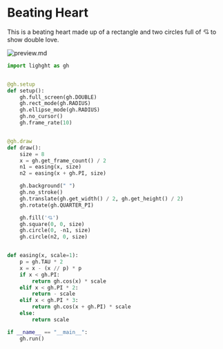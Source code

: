 # Beating Heart

This is a beating heart made up of a rectangle and two circles full of 💘 to show double love.

![preview.md](https://raw.githubusercontent.com/charming-art/public-files/master/example_heart.gif)

```py
import lighght as gh


@gh.setup
def setup():
    gh.full_screen(gh.DOUBLE)
    gh.rect_mode(gh.RADIUS)
    gh.ellipse_mode(gh.RADIUS)
    gh.no_cursor()
    gh.frame_rate(10)


@gh.draw
def draw():
    size = 8
    x = gh.get_frame_count() / 2
    n1 = easing(x, size)
    n2 = easing(x + gh.PI, size)

    gh.background(" ")
    gh.no_stroke()
    gh.translate(gh.get_width() / 2, gh.get_height() / 2)
    gh.rotate(gh.QUARTER_PI)

    gh.fill('💘')
    gh.square(0, 0, size)
    gh.circle(0, -n1, size)
    gh.circle(n2, 0, size)


def easing(x, scale=1):
    p = gh.TAU * 2
    x = x - (x // p) * p
    if x < gh.PI:
        return gh.cos(x) * scale
    elif x < gh.PI * 2:
        return - scale
    elif x < gh.PI * 3:
        return gh.cos(x + gh.PI) * scale
    else:
        return scale

if __name__ == "__main__":
    gh.run()
```

